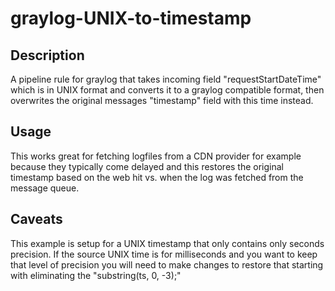 graylog-UNIX-to-timestamp
=========================

## Description

A pipeline rule for graylog that takes incoming field "requestStartDateTime" which is in UNIX format and converts it
to a graylog compatible format, then overwrites the original messages "timestamp" field with this time instead.

## Usage

This works great for fetching logfiles from a CDN provider for example because they typically come delayed and this
restores the original timestamp based on the web hit vs. when the log was fetched from the message queue.

## Caveats 

This example is setup for a UNIX timestamp that only contains only seconds precision.  If the source UNIX time
is for milliseconds and you want to keep that level of precision you will need to make changes to restore that starting
with eliminating the "substring(ts, 0, -3);"
